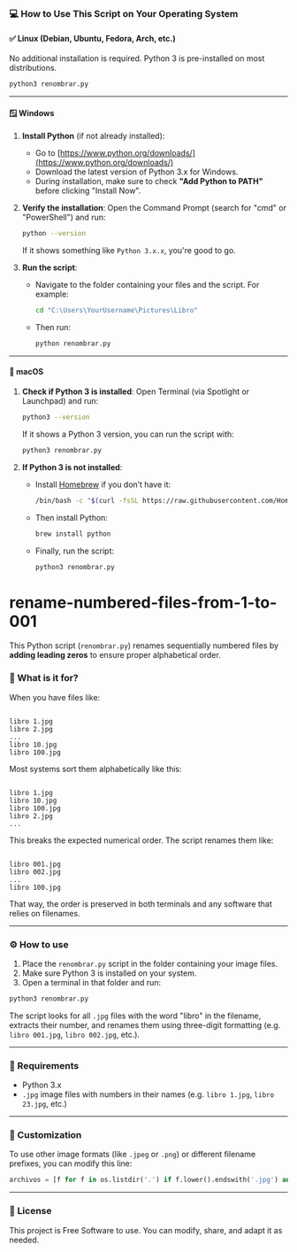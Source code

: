 ### 💻 How to Use This Script on Your Operating System

#### ✅ Linux (Debian, Ubuntu, Fedora, Arch, etc.)

No additional installation is required. Python 3 is pre-installed on most distributions.

```bash
python3 renombrar.py
```

---

#### 🪟 Windows

1. **Install Python** (if not already installed):

   * Go to [https://www.python.org/downloads/](https://www.python.org/downloads/)
   * Download the latest version of Python 3.x for Windows.
   * During installation, make sure to check **"Add Python to PATH"** before clicking "Install Now".

2. **Verify the installation**:
   Open the Command Prompt (search for "cmd" or "PowerShell") and run:

   ```bash
   python --version
   ```

   If it shows something like `Python 3.x.x`, you're good to go.

3. **Run the script**:

   * Navigate to the folder containing your files and the script. For example:

     ```bash
     cd "C:\Users\YourUsername\Pictures\Libro"
     ```

   * Then run:

     ```bash
     python renombrar.py
     ```

---

#### 🍎 macOS

1. **Check if Python 3 is installed**:
   Open Terminal (via Spotlight or Launchpad) and run:

   ```bash
   python3 --version
   ```

   If it shows a Python 3 version, you can run the script with:

   ```bash
   python3 renombrar.py
   ```

2. **If Python 3 is not installed**:

   * Install [Homebrew](https://brew.sh/) if you don’t have it:

     ```bash
     /bin/bash -c "$(curl -fsSL https://raw.githubusercontent.com/Homebrew/install/HEAD/install.sh)"
     ```

   * Then install Python:

     ```bash
     brew install python
     ```

   * Finally, run the script:

     ```bash
     python3 renombrar.py
     ```

# rename-numbered-files-from-1-to-001

This Python script (`renombrar.py`) renames sequentially numbered files by **adding leading zeros** to ensure proper alphabetical order.

### 🧠 What is it for?

When you have files like:

```

libro 1.jpg
libro 2.jpg
...
libro 10.jpg
libro 100.jpg

```

Most systems sort them alphabetically like this:

```

libro 1.jpg
libro 10.jpg
libro 100.jpg
libro 2.jpg
...

```

This breaks the expected numerical order. The script renames them like:

```

libro 001.jpg
libro 002.jpg
...
libro 100.jpg

````

That way, the order is preserved in both terminals and any software that relies on filenames.

---

### ⚙️ How to use

1. Place the `renombrar.py` script in the folder containing your image files.
2. Make sure Python 3 is installed on your system.
3. Open a terminal in that folder and run:

```bash
python3 renombrar.py
````

The script looks for all `.jpg` files with the word "libro" in the filename, extracts their number, and renames them using three-digit formatting (e.g. `libro 001.jpg`, `libro 002.jpg`, etc.).

---

### 📌 Requirements

* Python 3.x
* `.jpg` image files with numbers in their names (e.g. `libro 1.jpg`, `libro 23.jpg`, etc.)

---

### 🧩 Customization

To use other image formats (like `.jpeg` or `.png`) or different filename prefixes, you can modify this line:

```python
archivos = [f for f in os.listdir('.') if f.lower().endswith('.jpg') and 'libro' in f.lower()]
```

---

### 📄 License

This project is Free Software to use. You can modify, share, and adapt it as needed.


